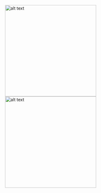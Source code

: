 


<img src="https://user-images.githubusercontent.com/98783085/176269863-3ed0a1b3-04a3-4bf1-9755-f625019222c1.png" alt="alt text" width="300">


<img src="https://user-images.githubusercontent.com/98783085/176269867-8f630d5c-5bbf-4f29-9b07-13036919817b.png" alt="alt text" width="300">
